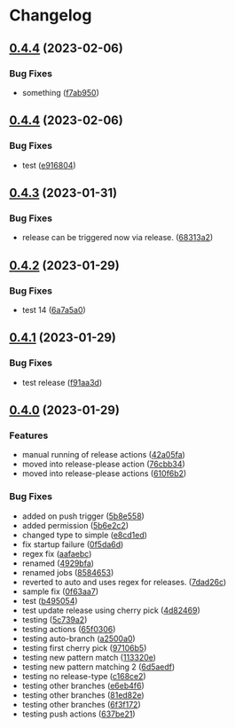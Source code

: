 # Changelog

## [0.4.4](https://github.com/ssuish/auto-release/compare/v0.4.4...v0.4.4) (2023-02-06)


### Bug Fixes

* something ([f7ab950](https://github.com/ssuish/auto-release/commit/f7ab9506f1bcf8154faf9dc1453e44aedde25fff))

## [0.4.4](https://github.com/ssuish/auto-release/compare/v0.4.3...v0.4.4) (2023-02-06)


### Bug Fixes

* test ([e916804](https://github.com/ssuish/auto-release/commit/e9168046aa5c3a5b06d2697747a9ebc0e608bb0d))

## [0.4.3](https://github.com/ssuish/auto-release/compare/v0.4.2...v0.4.3) (2023-01-31)


### Bug Fixes

* release can be triggered now via release. ([68313a2](https://github.com/ssuish/auto-release/commit/68313a2ed649c2392a0c72ced65aa6ec268cd817))

## [0.4.2](https://github.com/ssuish/auto-release/compare/v0.4.1...v0.4.2) (2023-01-29)


### Bug Fixes

* test 14 ([6a7a5a0](https://github.com/ssuish/auto-release/commit/6a7a5a0d6d8baf01003c76632b4ba811dc421fc6))

## [0.4.1](https://github.com/ssuish/auto-release/compare/v0.4.0...v0.4.1) (2023-01-29)


### Bug Fixes

* test release ([f91aa3d](https://github.com/ssuish/auto-release/commit/f91aa3d32d8960621597df6b03d209682055e6c1))

## [0.4.0](https://github.com/ssuish/auto-release/compare/v0.3.5...v0.4.0) (2023-01-29)


### Features

* manual running of release actions ([42a05fa](https://github.com/ssuish/auto-release/commit/42a05faba90d7d58e44e2c10cc7cb62d1b4e30a0))
* moved into release-please action ([76cbb34](https://github.com/ssuish/auto-release/commit/76cbb3472f1664243d4df8f8deca5a6e39e13b3e))
* moved into release-please actions ([610f6b2](https://github.com/ssuish/auto-release/commit/610f6b2e4799e80dd7ea593fe68eb80770c77ad9))


### Bug Fixes

* added on push trigger ([5b8e558](https://github.com/ssuish/auto-release/commit/5b8e5589ff74b3f6bf18d672e911b8854e3d8c60))
* added permission ([5b6e2c2](https://github.com/ssuish/auto-release/commit/5b6e2c27f5dabb2e5dae33d7141c922d6fbef73b))
* changed type to simple ([e8cd1ed](https://github.com/ssuish/auto-release/commit/e8cd1ed41439579aaecff0e5a9e017b8e9d1b1ca))
* fix startup failure ([0f5da6d](https://github.com/ssuish/auto-release/commit/0f5da6da52bddf61dc4d53af0e0ab07dadbfb9dd))
* regex fix ([aafaebc](https://github.com/ssuish/auto-release/commit/aafaebc5f27e69e95b40c72044ffd881d5eec4a3))
* renamed ([4929bfa](https://github.com/ssuish/auto-release/commit/4929bfaa87675883a8704506db3d6ce5f907b098))
* renamed jobs ([8584653](https://github.com/ssuish/auto-release/commit/85846534c49f6d4908db55183eb80cb888f6fec7))
* reverted to auto and uses regex for releases. ([7dad26c](https://github.com/ssuish/auto-release/commit/7dad26c3d8136389667d6814f386232663e640eb))
* sample fix ([0f63aa7](https://github.com/ssuish/auto-release/commit/0f63aa7c2f405640547366b5f7be50bff41f01ad))
* test ([b495054](https://github.com/ssuish/auto-release/commit/b495054b59b99a18bc162a606b0fd810517cbc55))
* test update release using cherry pick ([4d82469](https://github.com/ssuish/auto-release/commit/4d82469f989d46ba7bb225e29e31eca5a3d01693))
* testing ([5c739a2](https://github.com/ssuish/auto-release/commit/5c739a25ac7d9bac53a30c655206bf9879773d38))
* testing actions ([65f0306](https://github.com/ssuish/auto-release/commit/65f0306bfdd41e9fcfd60ddc217ad1abaf1f4ef0))
* testing auto-branch ([a2500a0](https://github.com/ssuish/auto-release/commit/a2500a0700d0c95e513b5600538a5f4d71f73d26))
* testing first cherry pick ([97106b5](https://github.com/ssuish/auto-release/commit/97106b5b656942119ab48cc9bb70a551df98a6cb))
* testing new pattern match ([113320e](https://github.com/ssuish/auto-release/commit/113320e804dc43d0866b068e8b5b550896f7659e))
* testing new pattern matching 2 ([6d5aedf](https://github.com/ssuish/auto-release/commit/6d5aedfe5a58b543d9dc8b5b122614dc5849bf34))
* testing no release-type ([c168ce2](https://github.com/ssuish/auto-release/commit/c168ce2176665b84a831ed5463432252f7b0d6ce))
* testing other branches ([e6eb4f6](https://github.com/ssuish/auto-release/commit/e6eb4f66d6f5627a8d5dbb8d5bb5620660e4cc0b))
* testing other branches ([81ed82e](https://github.com/ssuish/auto-release/commit/81ed82e8169d2a608fbfc1e162bddafd7aeebf31))
* testing other branches ([6f3f172](https://github.com/ssuish/auto-release/commit/6f3f172b186e5a22f215546a2a54d3aed5893b1c))
* testing push actions ([637be21](https://github.com/ssuish/auto-release/commit/637be217afeffcd0edf809754838864323e70226))
